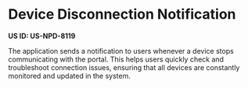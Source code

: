 # Device Disconnection Notification

**US ID: US-NPD-8119**

The application sends a notification to users whenever a device stops communicating with the portal. This helps users quickly check and troubleshoot connection issues, ensuring that all devices are constantly monitored and updated in the system.